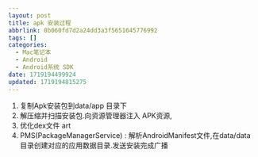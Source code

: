 ```yaml
---
layout: post
title: apk 安装过程
abbrlink: 0b060fd7d2a24dd3a3f5651645776992
tags: []
categories:
  - Mac笔记本
  - Android
  - Android系统 SDK
date: 1719194499924
updated: 1719194815275
---
```


1. 复制Apk安装包到data/app 目录下
2. 解压缩并扫描安装包.向资源管理器注入 APK资源,
3. 优化dex文件 art
4. PMS(PackageManagerService) : 解析AndroidManifest文件,在data/data 目录创建对应的应用数据目录.发送安装完成广播
